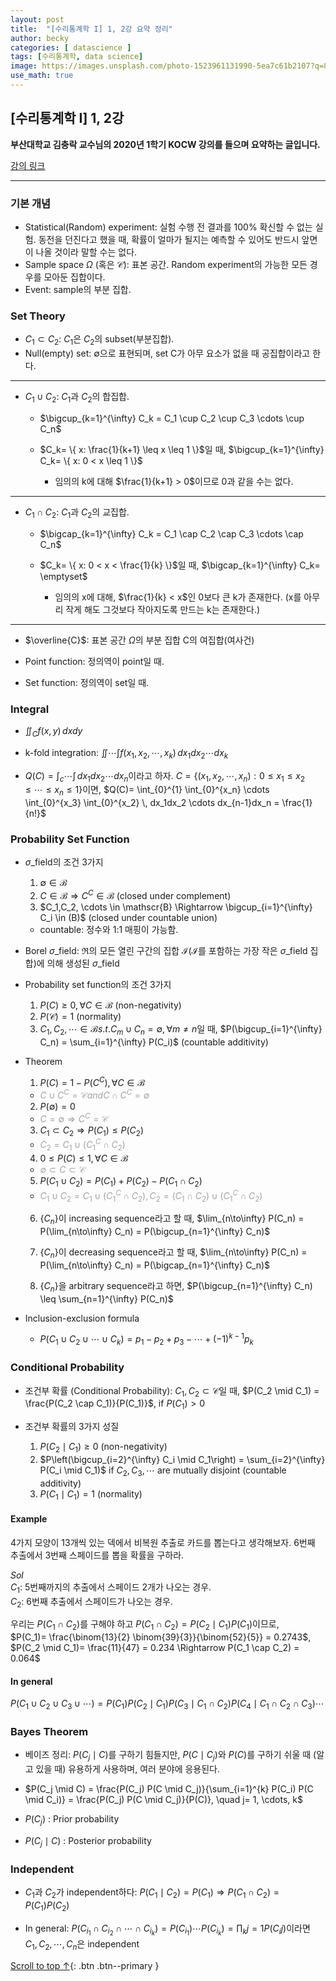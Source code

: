 ```yaml
---
layout: post
title:  "[수리통계학 I] 1, 2강 요약 정리"
author: becky
categories: [ datascience ]
tags: [수리통계학, data science]
image: https://images.unsplash.com/photo-1523961131990-5ea7c61b2107?q=80&w=1974&auto=format&fit=crop&ixlib=rb-4.0.3&ixid=M3wxMjA3fDB8MHxwaG90by1wYWdlfHx8fGVufDB8fHx8fA%3D%3D
use_math: true
---
```


## [수리통계학 I] 1, 2강  

**부산대학교 김충락 교수님의 2020년 1학기 KOCW 강의를 들으며 요약하는 글입니다.**  

[강의 링크](http://www.kocw.net/home/enrolment/enrolmentView.do?cid=7c789810ade43386&lid=ab9a991198792450)  


---  

### 기본 개념  

* Statistical(Random) experiment: 실험 수행 전 결과를 100% 확신할 수 없는 실험. 동전을 던진다고 했을 때, 확률이 얼마가 될지는 예측할 수 있어도 반드시 앞면이 나올 것이라 말할 수는 없다.  
* Sample space $\Omega$ (혹은 $\mathscr{C}$): 표본 공간. Random experiment의 가능한 모든 경우를 모아둔 집합이다.  
* Event: sample의 부분 집합.  


### Set Theory  

* $C_1 \subset C_2$: $C_1$은 $C_2$의 subset(부분집합).  
* Null(empty) set: $\emptyset$으로 표현되며, set C가 아무 요소가 없을 때 공집합이라고 한다.  

---
* $C_1 \cup C_2$: $C_1$과 $C_2$의 합집합.  
  + $\bigcup_{k=1}^{\infty} C_k = C_1 \cup C_2 \cup C_3 \cdots \cup C_n$  
  
  + $C_k= \{ x: \frac{1}{k+1} \leq x \leq 1 \}$일 때, $\bigcup_{k=1}^{\infty} C_k= \{ x: 0 < x \leq 1 \}$  
    - 임의의 k에 대해 $\frac{1}{k+1} > 0$이므로 0과 같을 수는 없다.  
    
    
---
* $C_1 \cap C_2$: $C_1$과 $C_2$의 교집합.  
  + $\bigcap_{k=1}^{\infty} C_k = C_1 \cap C_2 \cap C_3 \cdots \cap C_n$  
  
  + $C_k= \{ x: 0 < x < \frac{1}{k} \}$일 때, $\bigcap_{k=1}^{\infty} C_k= \emptyset$  
    - 임의의 x에 대해, $\frac{1}{k} < x$인 0보다 큰 k가 존재한다. (x를 아무리 작게 해도 그것보다 작아지도록 만드는 k는 존재한다.)  
    
---
* $\overline{C}$: 표본 공간 $\Omega$의 부분 집합 C의 여집합(여사건)  

* Point function: 정의역이 point일 때.  
* Set function: 정의역이 set일 때.  


### Integral  

* $\iint_C f(x,y) \, dxdy$  
* k-fold integration: $\iint \cdots \int f(x_1,x_2,\cdots,x_k) \, dx_1dx_2 \cdots dx_k$  

* $Q(C)= \int_c \cdots \int \, dx_1dx_2 \cdots dx_n$이라고 하자. $C= \{(x_1,x_2, \cdots, x_n): 0 \leq x_1 \leq x_2 \leq \cdots \leq x_n \leq 1 \}$이면, $Q(C)= \int_{0}^{1} \int_{0}^{x_n} \cdots \int_{0}^{x_3} \int_{0}^{x_2} \, dx_1dx_2 \cdots dx_{n-1}dx_n = \frac{1}{n!}$  


### Probability Set Function  

* $\sigma$\_field의 조건 3가지  
  1. $\emptyset \in \mathscr{B}$  
  2. $C \in \mathscr{B} \Rightarrow C^C \in \mathscr{B}$ (closed under complement)   
  3. $C_1,C_2, \cdots \in \mathscr{B} \Rightarrow \bigcup_{i=1}^{\infty} C_i \in (B)$ (closed under countable union)  
    * countable: 정수와 1:1 매핑이 가능함.  
    
* Borel $\sigma$\_field: $\Re$의 모든 열린 구간의 집합 $\mathscr{I}$($\mathscr{I}$를 포함하는 가장 작은 $\sigma$\_field 집합)에 의해 생성된 $\sigma$\_field    


* Probability set function의 조건 3가지  
  1. $P(C) \geq 0, \forall C \in  \mathscr{B}$ (non-negativity)  
  2. $P(\mathscr{C}) = 1$ (normality)  
  3. $C_1, C_2, \cdots \in \mathscr{B}  s.t.  C_m \cup C_n = \emptyset, \forall m \ne n$일 때, $P(\bigcup_{i=1}^{\infty} C_n) = \sum_{i=1}^{\infty} P(C_i)$ (countable additivity)  


* Theorem  
  1. $P(C) = 1- P(C^C), \forall C \in \mathscr{B}$  
    * <span style="color:#A2A2A2"> $C \cup C^C = \mathscr{C}  and  C \cap C^C = \emptyset$ </span>  
    
  2. $P(\emptyset) = 0$  
    * <span style="color:#A2A2A2"> $C= \emptyset \Rightarrow C^C = \mathscr{C}$ </span>  
    
  3. $C_1 \subset C_2 \Rightarrow P(C_1) \leq P(C_2)$  
    * <span style="color:#A2A2A2"> $C_2 = C_1 \cup (C_1^C \cap C_2)$ </span>  
    
  4. $0 \leq P(C) \leq 1, \forall C \in \mathscr{B}$  
    * <span style="color:#A2A2A2"> $\emptyset \subset C \subset \mathscr{C}$ </span>  
    
  5. $P(C_1 \cup C_2) = P(C_1) + P(C_2) - P(C_1 \cap C_2)$  
    * <span style="color:#A2A2A2"> $C_1 \cup C_2 = C_1 \cup (C_1^C \cap C_2),  C_2= (C_1 \cap C_2) \cup (C_1^C \cap C_2)$ </span>  
  
  6. $\{C_n\}$이 increasing sequence라고 할 때, $\lim_{n\to\infty} P(C_n) = P(\lim_{n\to\infty} C_n) = P(\bigcup_{n=1}^{\infty} C_n)$  
  7. $\{C_n\}$이 decreasing sequence라고 할 때, $\lim_{n\to\infty} P(C_n) = P(\lim_{n\to\infty} C_n) = P(\bigcap_{n=1}^{\infty} C_n)$  


  8. $\{C_n\}$을 arbitrary sequence라고 하면, $P(\bigcup_{n=1}^{\infty} C_n) \leq \sum_{n=1}^{\infty} P(C_n)$  


* Inclusion-exclusion formula  

  + $P(C_1 \cup C_2 \cup \cdots \cup C_k) = p_1 - p_2 + p_3 - \cdots + (-1)^{k-1}p_k$  


### Conditional Probability  

* 조건부 확률 (Conditional Probability): $C_1, C_2 \subset \mathscr{C}$일 때, $P(C_2 \mid C_1) = \frac{P(C_2 \cap C_1)}{P(C_1)}$, if $P(C_1) > 0$


* 조건부 확률의 3가지 성질
  1. $P(C_2 \mid C_1) \geq 0$ (non-negativity)
  2. $P\left(\bigcup_{i=2}^{\infty} C_i \mid C_1\right) = \sum_{i=2}^{\infty} P(C_i \mid C_1)$ if $C_2, C_3, \cdots$ are mutually disjoint (countable additivity)
  3. $P(C_1 \mid C_1) = 1$ (normality)


#### Example  

4가지 모양이 13개씩 있는 덱에서 비복원 추출로 카드를 뽑는다고 생각해보자. 6번째 추출에서 3번째 스페이드를 뽑을 확률을 구하라.  

$\textit{Sol}$  
$C_1$: 5번째까지의 추출에서 스페이드 2개가 나오는 경우.  
$C_2$: 6번째 추출에서 스페이드가 나오는 경우.  

우리는 $P(C_1 \cap C_2)$를 구해야 하고 $P(C_1 \cap C_2) = P(C_2 \mid C_1)P(C_1)$이므로,  
$P(C_1)= \frac{\binom{13}{2} \binom{39}{3}}{\binom{52}{5}} = 0.2743$,  $P(C_2 \mid C_1)= \frac{11}{47} = 0.234 \Rightarrow P(C_1 \cap C_2) = 0.064$  


#### In general  

$P(C_1 \cup C_2 \cup C_3 \cup \cdots) = P(C_1)P(C_2 \mid C_1)P(C_3 \mid {C_1 \cap C_2})P(C_4 \mid {C_1 \cap C_2 \cap C_3}) \cdots$  



### Bayes Theorem  

* 베이즈 정리: $P(C_j \mid C)$를 구하기 힘들지만, $P(C \mid C_j)$와 $P(C)$를 구하기 쉬울 때 (알고 있을 때) 유용하게 사용하며, 여러 분야에 응용된다.  

* $P(C_j \mid C) = \frac{P(C_j) P(C \mid C_j)}{\sum_{i=1}^{k} P(C_i) P(C \mid C_i)} = \frac{P(C_j) P(C \mid C_j)}{P(C)}, \quad j= 1, \cdots, k$  

* $P(C_j)$ : Prior probability  
* $P(C_j \mid C)$ : Posterior probability  


### Independent  

* $C_1$과 $C_2$가 independent하다: $P(C_1 \mid C_2) = P(C_1) \Rightarrow P(C_1 \cap C_2) = P(C_1)P(C_2)$  

* In general: $P(C_{i_1} \cap C_{i_2} \cap \cdots \cap C_{i_k}) = P(C_{i_1}) \cdots P(C_{i_k}) = \prod_{k}{j=1} P(C_ij)$이라면 $C_1, C_2, \cdots, C_n$은 independent  





[Scroll to top ↑](#){: .btn .btn--primary }   


